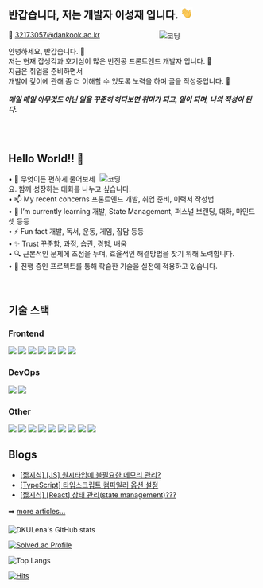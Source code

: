 ## 반갑습니다, 저는 개발자 이성재 입니다. <img src="https://raw.githubusercontent.com/ABSphreak/ABSphreak/master/gifs/Hi.gif" width="24"/>


<img align="right" alt="코딩" width="200" src="https://github.githubassets.com/images/mona-whisper.gif" width="200" /> 

📧 32173057@dankook.ac.kr

안녕하세요, 반갑습니다. 🤗<br />저는 현재 잡생각과 호기심이 많은 반전공 프론트엔드 개발자 입니다. 🚀<br />지금은 취업을 준비하면서 <br /> 개발에 깊이에 관해 좀 더 이해할 수 있도록 노력을 하며 글을 작성중입니다. 🤝<br /><br /><i><strong>매일 매일 아무것도 아닌 일을 꾸준히 하다보면 취미가 되고, 일이 되며, 나의 적성이 된다.</strong></i><br /> 

<br />
<br />


## Hello World!! 🤔


  <img align="right" alt="코딩" width="320" src="https://images.squarespace-cdn.com/content/v1/5769fc401b631bab1addb2ab/1541580611624-TE64QGKRJG8SWAIUS7NS/ke17ZwdGBToddI8pDm48kPoswlzjSVMM-SxOp7CV59BZw-zPPgdn4jUwVcJE1ZvWQUxwkmyExglNqGp0IvTJZamWLI2zvYWH8K3-s_4yszcp2ryTI0HqTOaaUohrI8PI6FXy8c9PWtBlqAVlUS5izpdcIXDZqDYvprRqZ29Pw0o/coding-freak.gif" />



• 💬 무엇이든 편하게 물어보세요. 함께 성장하는 대화를 나누고 싶습니다.  
• 📫 My recent concerns 프론트엔드 개발, 취업 준비, 이력서 작성법  
• 🌱 I’m currently learning 개발, State Management, 퍼스널 브랜딩, 대화, 마인드 셋 등등  
• ⚡ Fun fact 개발, 독서, 운동, 게임, 잡담 등등  
• ✨ Trust 꾸준함, 과정, 습관, 경험, 배움  
• 🔍 근본적인 문제에 초점을 두며, 효율적인 해결방법을 찾기 위해 노력합니다.  
• 🚀 진행 중인 프로젝트를 통해 학습한 기술을 실전에 적용하고 있습니다.  
<br />
<br />


## 기술 스택

### Frontend

<img src="https://img.shields.io/badge/React-61DAFB?style=for-the-badge&logo=react&logoColor=white" height="30" /> <img src="https://img.shields.io/badge/TypeScript-3178C6?style=for-the-badge&logo=typescript&logoColor=white" height="30" /> <img src="https://img.shields.io/badge/JavaScript-F7DF1E?style=for-the-badge&logo=javascript&logoColor=white" height="30" /> <img src="https://img.shields.io/badge/Redux-764ABC?style=for-the-badge&logo=redux&logoColor=white" height="30" /> <img src="https://img.shields.io/badge/HTML5-E34F26?style=for-the-badge&logo=html5&logoColor=white" height="30" /> <img src="https://img.shields.io/badge/CSS3-1572B6?style=for-the-badge&logo=css3&logoColor=white" height="30" /> <img src="https://img.shields.io/badge/Sass-CC6699?style=for-the-badge&logo=sass&logoColor=white" height="30" /> 

### DevOps

<img src="https://img.shields.io/badge/Vercel-000000?style=for-the-badge&logo=vercel&logoColor=white" height="30" /> <img src="https://img.shields.io/badge/Netlify-00C7B7?style=for-the-badge&logo=netlify&logoColor=white" height="30" /> 

### Other

<img src="https://img.shields.io/badge/Git-F05032?style=for-the-badge&logo=git&logoColor=white" height="30" /> <img src="https://img.shields.io/badge/GitHub-181717?style=for-the-badge&logo=github&logoColor=white" height="30" /> <img src="https://img.shields.io/badge/Yarn-2C8EBB?style=for-the-badge&logo=yarn&logoColor=white" height="30" /> <img src="https://img.shields.io/badge/npm-CB3837?style=for-the-badge&logo=npm&logoColor=white" height="30" /> <img src="https://img.shields.io/badge/Jira-0052CC?style=for-the-badge&logo=jira&logoColor=white" height="30" /> <img src="https://img.shields.io/badge/Slack-4A154B?style=for-the-badge&logo=slack&logoColor=white" height="30" /> <img src="https://img.shields.io/badge/Figma-F24E1E?style=for-the-badge&logo=figma&logoColor=white" height="30" /> <img src="https://img.shields.io/badge/Notion-000000?style=for-the-badge&logo=notion&logoColor=white" height="30" /> <img src="https://img.shields.io/badge/Confluence-0052CC?style=for-the-badge&logo=confluence&logoColor=white" height="30" /> 



## Blogs

<!-- BLOG-POST-LIST:START -->
- [[짧지식] [JS] 원시타입에 불필요한 메모리 관리?](https://velog.io/@medioloper/%EC%A7%A7%EC%A7%80%EC%8B%9D-JS-%EC%9B%90%EC%8B%9C%ED%83%80%EC%9E%85%EC%97%90-%EB%B6%88%ED%95%84%EC%9A%94%ED%95%9C-%EB%A9%94%EB%AA%A8%EB%A6%AC-%EA%B4%80%EB%A6%AC) 
- [[TypeScript] 타입스크립트 컴파일러 옵션 설정](https://velog.io/@medioloper/TypeScript-%ED%83%80%EC%9E%85%EC%8A%A4%ED%81%AC%EB%A6%BD%ED%8A%B8-%EC%BB%B4%ED%8C%8C%EC%9D%BC%EB%9F%AC-%EC%98%B5%EC%85%98-%EC%84%A4%EC%A0%95) 
- [[짧지식] [React] 상태 관리(state management)???](https://velog.io/@medioloper/React-%EC%A7%A7%EC%A7%80%EC%8B%9D-%EC%83%81%ED%83%9C-%EA%B4%80%EB%A6%ACstate-management) 
<!-- BLOG-POST-LIST:END -->

➡️ [more articles...](https://velog.io/@medioloper/posts)

![DKULena's GitHub stats](https://github-readme-stats.vercel.app/api?username=DKULena&show_icons=true&theme=dark)

[![Solved.ac Profile](http://mazassumnida.wtf/api/generate_badge?boj=medioloper)](https://solved.ac/medioloper)

![Top Langs](https://github-readme-stats.vercel.app/api/top-langs/?username=DKULena&layout=compact&theme=onedark)

[![Hits](https://hits.seeyoufarm.com/api/count/incr/badge.svg?url=https%3A%2F%2Fgithub.com%2FDKULena&count_bg=%2379C83D&title_bg=%23555555&icon=&icon_color=%23E7E7E7&title=hits&edge_flat=false)](https://hits.seeyoufarm.com)


<!--
**DKULena/DKULena** is a ✨ _special_ ✨ repository because its `README.md` (this file) appears on your GitHub profile.

Here are some ideas to get you started:

- 🔭 I’m currently working on ...
- 🌱 I’m currently learning ...
- 👯 I’m looking to collaborate on ...
- 🤔 I’m looking for help with ...
- 💬 Ask me about ...
- 📫 How to reach me: ...
- 😄 Pronouns: ...
- ⚡ Fun fact: ...
-->
